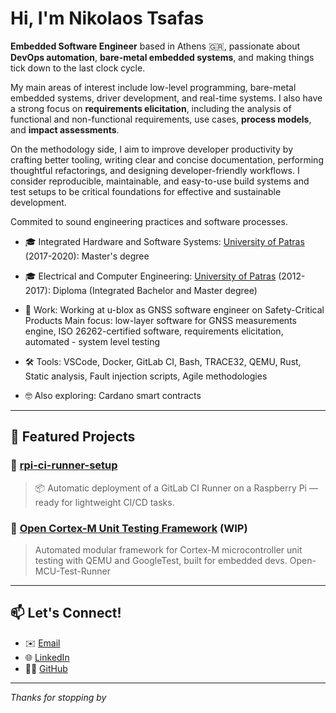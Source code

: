 # Hi, I'm Nikolaos Tsafas

**Embedded Software Engineer** based in Athens 🇬🇷, passionate about **DevOps automation**, **bare-metal embedded systems**, and making things tick down to the last clock cycle.

My main areas of interest include low-level programming, bare-metal embedded systems, driver development, and real-time systems. I also have a strong focus on **requirements elicitation**, including the analysis of functional and non-functional requirements, use cases, **process models**, and **impact assessments**.

On the methodology side, I aim to improve developer productivity by crafting better tooling, writing clear and concise documentation, performing thoughtful refactorings, and designing developer-friendly workflows. I consider reproducible, maintainable, and easy-to-use build systems and test setups to be critical foundations for effective and sustainable development.

Commited to sound engineering practices and software processes.

- 🎓 Integrated Hardware and Software Systems: [University of Patras](https://www.ceid.upatras.gr/en/home/) (2017-2020): Master's degree

- 🎓 Electrical and Computer Engineering: [University of Patras](https://www.ece.upatras.gr/index.php/en/) (2012-2017): Diploma (Integrated Bachelor and Master degree)

- 💼  Work: Working at u-blox as GNSS software engineer on Safety-Critical Products
Main focus: low-layer software for GNSS measurements engine, ISO 26262-certified software, requirements elicitation, automated - system level testing

- 🛠️ Tools: VSCode, Docker, GitLab CI, Bash, TRACE32, QEMU, Rust, Static analysis, Fault injection scripts, Agile methodologies

- 🤓 Also exploring: Cardano smart contracts

---

## 🔧 Featured Projects

### 🐧 [rpi-ci-runner-setup](https://github.com/TsafasN/rpi-ci-runner-setup)
> 📦 Automatic deployment of a GitLab CI Runner on a Raspberry Pi — ready for lightweight CI/CD tasks.

### 🧪 [Open Cortex-M Unit Testing Framework](https://github.com/TsafasN/Open-MCU-Test-Runner) (WIP)
> Automated modular framework for Cortex-M microcontroller unit testing with QEMU and GoogleTest, built for embedded devs.
Open-MCU-Test-Runner
---

## 📫 Let's Connect!

- ✉️ [Email](mailto:ntsafas@gmail.com)
- 🌐 [LinkedIn](https://www.linkedin.com/in/ntsafas/)
- 🧑‍💻 [GitHub](https://github.com/TsafasN)

---

_Thanks for stopping by_ 
